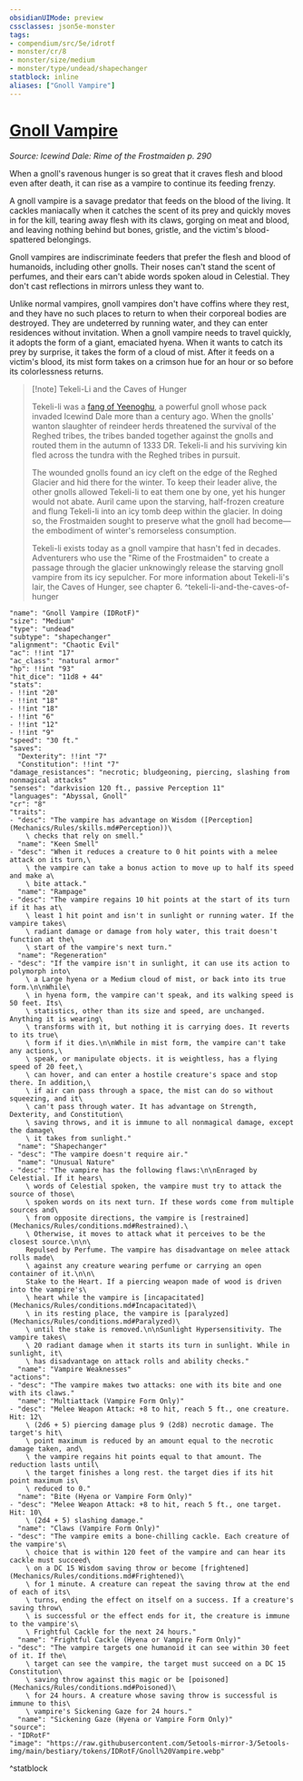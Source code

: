 ```yaml
---
obsidianUIMode: preview
cssclasses: json5e-monster
tags:
- compendium/src/5e/idrotf
- monster/cr/8
- monster/size/medium
- monster/type/undead/shapechanger
statblock: inline
aliases: ["Gnoll Vampire"]
---
```

# [Gnoll Vampire](Mechanics\bestiary\undead/gnoll-vampire-idrotf.md)
*Source: Icewind Dale: Rime of the Frostmaiden p. 290*  

When a gnoll's ravenous hunger is so great that it craves flesh and blood even after death, it can rise as a vampire to continue its feeding frenzy.

A gnoll vampire is a savage predator that feeds on the blood of the living. It cackles maniacally when it catches the scent of its prey and quickly moves in for the kill, tearing away flesh with its claws, gorging on meat and blood, and leaving nothing behind but bones, gristle, and the victim's blood-spattered belongings.

Gnoll vampires are indiscriminate feeders that prefer the flesh and blood of humanoids, including other gnolls. Their noses can't stand the scent of perfumes, and their ears can't abide words spoken aloud in Celestial. They don't cast reflections in mirrors unless they want to.

Unlike normal vampires, gnoll vampires don't have coffins where they rest, and they have no such places to return to when their corporeal bodies are destroyed. They are undeterred by running water, and they can enter residences without invitation. When a gnoll vampire needs to travel quickly, it adopts the form of a giant, emaciated hyena. When it wants to catch its prey by surprise, it takes the form of a cloud of mist. After it feeds on a victim's blood, its mist form takes on a crimson hue for an hour or so before its colorlessness returns.

> [!note] Tekeli-Li and the Caves of Hunger
> 
> Tekeli-li was a [fang of Yeenoghu](Mechanics/bestiary/fiend/gnoll-fang-of-yeenoghu.md), a powerful gnoll whose pack invaded Icewind Dale more than a century ago. When the gnolls' wanton slaughter of reindeer herds threatened the survival of the Reghed tribes, the tribes banded together against the gnolls and routed them in the autumn of 1333 DR. Tekeli-li and his surviving kin fled across the tundra with the Reghed tribes in pursuit.
> 
> The wounded gnolls found an icy cleft on the edge of the Reghed Glacier and hid there for the winter. To keep their leader alive, the other gnolls allowed Tekeli-li to eat them one by one, yet his hunger would not abate. Auril came upon the starving, half-frozen creature and flung Tekeli-li into an icy tomb deep within the glacier. In doing so, the Frostmaiden sought to preserve what the gnoll had become—the embodiment of winter's remorseless consumption.
> 
> Tekeli-li exists today as a gnoll vampire that hasn't fed in decades. Adventurers who use the "Rime of the Frostmaiden" to create a passage through the glacier unknowingly release the starving gnoll vampire from its icy sepulcher. For more information about Tekeli-li's lair, the Caves of Hunger, see chapter 6.
^tekeli-li-and-the-caves-of-hunger

```statblock
"name": "Gnoll Vampire (IDRotF)"
"size": "Medium"
"type": "undead"
"subtype": "shapechanger"
"alignment": "Chaotic Evil"
"ac": !!int "17"
"ac_class": "natural armor"
"hp": !!int "93"
"hit_dice": "11d8 + 44"
"stats":
- !!int "20"
- !!int "18"
- !!int "18"
- !!int "6"
- !!int "12"
- !!int "9"
"speed": "30 ft."
"saves":
  "Dexterity": !!int "7"
  "Constitution": !!int "7"
"damage_resistances": "necrotic; bludgeoning, piercing, slashing from nonmagical attacks"
"senses": "darkvision 120 ft., passive Perception 11"
"languages": "Abyssal, Gnoll"
"cr": "8"
"traits":
- "desc": "The vampire has advantage on Wisdom ([Perception](Mechanics/Rules/skills.md#Perception))\
    \ checks that rely on smell."
  "name": "Keen Smell"
- "desc": "When it reduces a creature to 0 hit points with a melee attack on its turn,\
    \ the vampire can take a bonus action to move up to half its speed and make a\
    \ bite attack."
  "name": "Rampage"
- "desc": "The vampire regains 10 hit points at the start of its turn if it has at\
    \ least 1 hit point and isn't in sunlight or running water. If the vampire takes\
    \ radiant damage or damage from holy water, this trait doesn't function at the\
    \ start of the vampire's next turn."
  "name": "Regeneration"
- "desc": "If the vampire isn't in sunlight, it can use its action to polymorph into\
    \ a Large hyena or a Medium cloud of mist, or back into its true form.\n\nWhile\
    \ in hyena form, the vampire can't speak, and its walking speed is 50 feet. Its\
    \ statistics, other than its size and speed, are unchanged. Anything it is wearing\
    \ transforms with it, but nothing it is carrying does. It reverts to its true\
    \ form if it dies.\n\nWhile in mist form, the vampire can't take any actions,\
    \ speak, or manipulate objects. it is weightless, has a flying speed of 20 feet,\
    \ can hover, and can enter a hostile creature's space and stop there. In addition,\
    \ if air can pass through a space, the mist can do so without squeezing, and it\
    \ can't pass through water. It has advantage on Strength, Dexterity, and Constitution\
    \ saving throws, and it is immune to all nonmagical damage, except the damage\
    \ it takes from sunlight."
  "name": "Shapechanger"
- "desc": "The vampire doesn't require air."
  "name": "Unusual Nature"
- "desc": "The vampire has the following flaws:\n\nEnraged by Celestial. If it hears\
    \ words of Celestial spoken, the vampire must try to attack the source of those\
    \ spoken words on its next turn. If these words come from multiple sources and\
    \ from opposite directions, the vampire is [restrained](Mechanics/Rules/conditions.md#Restrained).\
    \ Otherwise, it moves to attack what it perceives to be the closest source.\n\n\
    Repulsed by Perfume. The vampire has disadvantage on melee attack rolls made\
    \ against any creature wearing perfume or carrying an open container of it.\n\n\
    Stake to the Heart. If a piercing weapon made of wood is driven into the vampire's\
    \ heart while the vampire is [incapacitated](Mechanics/Rules/conditions.md#Incapacitated)\
    \ in its resting place, the vampire is [paralyzed](Mechanics/Rules/conditions.md#Paralyzed)\
    \ until the stake is removed.\n\nSunlight Hypersensitivity. The vampire takes\
    \ 20 radiant damage when it starts its turn in sunlight. While in sunlight, it\
    \ has disadvantage on attack rolls and ability checks."
  "name": "Vampire Weaknesses"
"actions":
- "desc": "The vampire makes two attacks: one with its bite and one with its claws."
  "name": "Multiattack (Vampire Form Only)"
- "desc": "Melee Weapon Attack: +8 to hit, reach 5 ft., one creature. Hit: 12\
    \ (2d6 + 5) piercing damage plus 9 (2d8) necrotic damage. The target's hit\
    \ point maximum is reduced by an amount equal to the necrotic damage taken, and\
    \ the vampire regains hit points equal to that amount. The reduction lasts until\
    \ the target finishes a long rest. the target dies if its hit point maximum is\
    \ reduced to 0."
  "name": "Bite (Hyena or Vampire Form Only)"
- "desc": "Melee Weapon Attack: +8 to hit, reach 5 ft., one target. Hit: 10\
    \ (2d4 + 5) slashing damage."
  "name": "Claws (Vampire Form Only)"
- "desc": "The vampire emits a bone-chilling cackle. Each creature of the vampire's\
    \ choice that is within 120 feet of the vampire and can hear its cackle must succeed\
    \ on a DC 15 Wisdom saving throw or become [frightened](Mechanics/Rules/conditions.md#Frightened)\
    \ for 1 minute. A creature can repeat the saving throw at the end of each of its\
    \ turns, ending the effect on itself on a success. If a creature's saving throw\
    \ is successful or the effect ends for it, the creature is immune to the vampire's\
    \ Frightful Cackle for the next 24 hours."
  "name": "Frightful Cackle (Hyena or Vampire Form Only)"
- "desc": "The vampire targets one humanoid it can see within 30 feet of it. If the\
    \ target can see the vampire, the target must succeed on a DC 15 Constitution\
    \ saving throw against this magic or be [poisoned](Mechanics/Rules/conditions.md#Poisoned)\
    \ for 24 hours. A creature whose saving throw is successful is immune to this\
    \ vampire's Sickening Gaze for 24 hours."
  "name": "Sickening Gaze (Hyena or Vampire Form Only)"
"source":
- "IDRotF"
"image": "https://raw.githubusercontent.com/5etools-mirror-3/5etools-img/main/bestiary/tokens/IDRotF/Gnoll%20Vampire.webp"
```
^statblock
